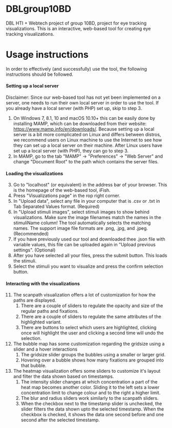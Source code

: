 # DBLgroup10BD
DBL HTI + Webtech project of group 10BD, project for eye tracking visualizations.
This is an interactive, web-based tool for creating eye tracking visualizations.

# Usage instructions
In order to effectively (and successfully) use the tool, the following instructions should be followed.

#### Setting up a local server
Disclaimer: Since our web-based tool has not yet been implemented on a server, one needs to run their own local server in order to use the tool. If you already have a local server (with PHP) set up, skip to step 3. 

1. On Windows 7, 8.1, 10 and macOS 10.10+ this can be easily done by installing MAMP, which can be downloaded from their website: https://www.mamp.info/en/downloads/. Because setting up a local server is a bit more complicated on Linux and differs between distros, we recommend users on Linux machine to use the Internet to see how they can set up a local server on their machine. After Linux users have set up a local server (with PHP), they can go to step 3.
2. In MAMP, go to the tab "MAMP" -> "Preferences" -> "Web Server" and change "Document Root" to the path which contains the server files.

#### Loading the visualizations
3. Go to "localhost" (or equivalent) in the address bar of your browser. This is the homepage of the web-based tool, iFish. 
4. Press "Visualizations page" in the rop right corner. 
5. In "Upload data", select any file in your computer that is .csv or .txt in Tab Separated Values format. (Required)
6. In "Upload stimuli images", select stimuli images to show behind visualizations. Make sure the image filenames match the names in the stimuliName column! The tool automatically selects the matching names. The support image file formats are .png, .jpg, and .jpeg. (Recommended)
7. If you have previously used our tool and downloaded thee .json file with variable values, this file can be uploaded again in "Upload previous settings". (Optional)
8. After you have selected all your files, press the submit button. This loads the stimuli.
9. Select the stimuli you want to visualize and press the confirm selection button.

#### Interacting with the visualizations
11. The scanpath visualization offers a lot of customization for how the paths are displayed.
	1. There are a couple of sliders to regulate the opacity and size of the regular paths and fixations.
	2. There are a couple of sliders to regulate the same attributes of the highlighted variant.
	3. There are buttons to select which users are highlighted, clicking once will highlight the user and clicking a second time will undo the selection.
12. The bubble map has some customization regarding the gridsize using a slider and a hover interactions
	1. The gridsize slider groups the bubbles using a smaller or larger grid.
	2. Hovering over a bubble shows how many fixations are grouped into that bubble.
13. The heatmap visualization offers some sliders to customize it's layout and filter the data shown based on timestamps.
	1. The intensity slider changes at which concentration a part of the heat map becomes another color. Sliding it to the left sets a lower concentration limit to change colour and to the right a higher limit. 
	2. The blur and radius sliders work similarly to the scanpath sliders.
	3. When the checkbox next to the timestamp slider is unchecked, the slider filters the data shown upto the selected timestamp. When the checkbox is checked, it shows the data one second before and one second after the selected timestamp.
